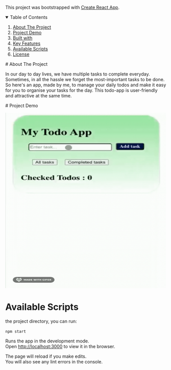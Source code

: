 This project was bootstrapped with [Create React App](https://github.com/facebook/create-react-app).
<!-- TABLE OF CONTENTS -->
<details open="open">
  <summary>Table of Contents</summary>
  <ol>
    <li><a href="#about-the-project">About The Project</a></li>
    <li><a href="#project-demo">Project Demo</a></li>
    <li><a href="#built-with">Built with</a></li>
    <li><a href="#key-features">Key Features</a></li>
    <li><a href="#available-scripts">Available Scripts</a></li>
    <li><a href="#license">License</a></li>
    </ol>
</details>
<!-- ABOUT THE PROJECT -->
# About The Project
  <p align = "center">
    <p>
     In our day to day lives, we have multiple tasks to complete everyday. Sometimes, in all the hassle we forget the most-important tasks to be done.
     So here's an app, made by me, to manage your daily todos and make it easy for you to organise your tasks for the day. 
     This todo-app is user-friendly and attractive at the same time.
  </p>
 <!-- PROJECT DEMO -->
# Project Demo
  <p align = "center">
    <p>
      <img src="./demo.gif" width="550" height="550" alt="Demo" />
  </p>


# Available Scripts

<p> the project directory, you can run:<br/>

`npm start` <br/>

Runs the app in the development mode.<br />
Open [http://localhost:3000](http://localhost:3000) to view it in the browser.<br />

The page will reload if you make edits.<br />
You will also see any lint errors in the console.<br />

</p>

